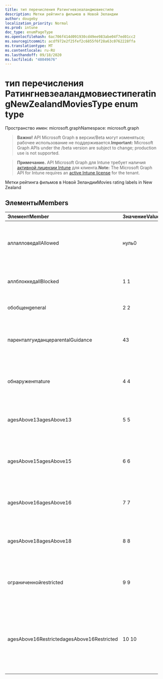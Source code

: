 ```yaml
---
title: тип перечисления Ратингневзеаландмовиестипе
description: Метки рейтинга фильмов в Новой Зеландии
author: dougeby
localization_priority: Normal
ms.prod: intune
doc_type: enumPageType
ms.openlocfilehash: 6ac706f414d091930cd49ee983abe04f7ed01cc2
ms.sourcegitcommit: acdf972e2f25fef2c6855f6f28a63c0762228ffa
ms.translationtype: MT
ms.contentlocale: ru-RU
ms.lasthandoff: 09/18/2020
ms.locfileid: "48049676"
---
```

# <a name="ratingnewzealandmoviestype-enum-type"></a><span data-ttu-id="7ed34-103">тип перечисления Ратингневзеаландмовиестипе</span><span class="sxs-lookup"><span data-stu-id="7ed34-103">ratingNewZealandMoviesType enum type</span></span>

<span data-ttu-id="7ed34-104">Пространство имен: microsoft.graph</span><span class="sxs-lookup"><span data-stu-id="7ed34-104">Namespace: microsoft.graph</span></span>

> <span data-ttu-id="7ed34-105">**Важно!** API Microsoft Graph в версии/Beta могут изменяться; рабочее использование не поддерживается.</span><span class="sxs-lookup"><span data-stu-id="7ed34-105">**Important:** Microsoft Graph APIs under the /beta version are subject to change; production use is not supported.</span></span>

> <span data-ttu-id="7ed34-106">**Примечание.** API Microsoft Graph для Intune требует наличия [активной лицензии Intune](https://go.microsoft.com/fwlink/?linkid=839381) для клиента.</span><span class="sxs-lookup"><span data-stu-id="7ed34-106">**Note:** The Microsoft Graph API for Intune requires an [active Intune license](https://go.microsoft.com/fwlink/?linkid=839381) for the tenant.</span></span>

<span data-ttu-id="7ed34-107">Метки рейтинга фильмов в Новой Зеландии</span><span class="sxs-lookup"><span data-stu-id="7ed34-107">Movies rating labels in New Zealand</span></span>

## <a name="members"></a><span data-ttu-id="7ed34-108">Элементы</span><span class="sxs-lookup"><span data-stu-id="7ed34-108">Members</span></span>
|<span data-ttu-id="7ed34-109">Элемент</span><span class="sxs-lookup"><span data-stu-id="7ed34-109">Member</span></span>|<span data-ttu-id="7ed34-110">Значение</span><span class="sxs-lookup"><span data-stu-id="7ed34-110">Value</span></span>|<span data-ttu-id="7ed34-111">Описание</span><span class="sxs-lookup"><span data-stu-id="7ed34-111">Description</span></span>|
|:---|:---|:---|
|<span data-ttu-id="7ed34-112">аллалловед</span><span class="sxs-lookup"><span data-stu-id="7ed34-112">allAllowed</span></span>|<span data-ttu-id="7ed34-113">нуль</span><span class="sxs-lookup"><span data-stu-id="7ed34-113">0</span></span>|<span data-ttu-id="7ed34-114">Значение по умолчанию, разрешить все содержимое фильмов</span><span class="sxs-lookup"><span data-stu-id="7ed34-114">Default value, allow all movies content</span></span>|
|<span data-ttu-id="7ed34-115">аллблоккед</span><span class="sxs-lookup"><span data-stu-id="7ed34-115">allBlocked</span></span>|<span data-ttu-id="7ed34-116">1 </span><span class="sxs-lookup"><span data-stu-id="7ed34-116">1</span></span>|<span data-ttu-id="7ed34-117">Не разрешать никакие видеоролики</span><span class="sxs-lookup"><span data-stu-id="7ed34-117">Do not allow any movies content</span></span>|
|<span data-ttu-id="7ed34-118">обобщен</span><span class="sxs-lookup"><span data-stu-id="7ed34-118">general</span></span>|<span data-ttu-id="7ed34-119">2 </span><span class="sxs-lookup"><span data-stu-id="7ed34-119">2</span></span>|<span data-ttu-id="7ed34-120">Подходит для общей аудитории</span><span class="sxs-lookup"><span data-stu-id="7ed34-120">Suitable for general audience</span></span>|
|<span data-ttu-id="7ed34-121">паренталгуиданце</span><span class="sxs-lookup"><span data-stu-id="7ed34-121">parentalGuidance</span></span>|<span data-ttu-id="7ed34-122">4</span><span class="sxs-lookup"><span data-stu-id="7ed34-122">3</span></span>|<span data-ttu-id="7ed34-123">Классификация PG рекомендует родительские рекомендации</span><span class="sxs-lookup"><span data-stu-id="7ed34-123">The PG classification recommends parental guidance</span></span>|
|<span data-ttu-id="7ed34-124">обнаружен</span><span class="sxs-lookup"><span data-stu-id="7ed34-124">mature</span></span>|<span data-ttu-id="7ed34-125">4 </span><span class="sxs-lookup"><span data-stu-id="7ed34-125">4</span></span>|<span data-ttu-id="7ed34-126">Классификация M подходит для зрелых аудиторий</span><span class="sxs-lookup"><span data-stu-id="7ed34-126">The M classification is suitable for mature audience</span></span>|
|<span data-ttu-id="7ed34-127">agesAbove13</span><span class="sxs-lookup"><span data-stu-id="7ed34-127">agesAbove13</span></span>|<span data-ttu-id="7ed34-128">5 </span><span class="sxs-lookup"><span data-stu-id="7ed34-128">5</span></span>|<span data-ttu-id="7ed34-129">Классификация R13 ограничена лицами из 13 лет и выше</span><span class="sxs-lookup"><span data-stu-id="7ed34-129">The R13 classification is restricted to persons 13 years and over</span></span>|
|<span data-ttu-id="7ed34-130">agesAbove15</span><span class="sxs-lookup"><span data-stu-id="7ed34-130">agesAbove15</span></span>|<span data-ttu-id="7ed34-131">6 </span><span class="sxs-lookup"><span data-stu-id="7ed34-131">6</span></span>|<span data-ttu-id="7ed34-132">Классификация R15 ограничена лицами, состоящего из 15 лет и более</span><span class="sxs-lookup"><span data-stu-id="7ed34-132">The R15 classification is restricted to persons 15 years and over</span></span>|
|<span data-ttu-id="7ed34-133">agesAbove16</span><span class="sxs-lookup"><span data-stu-id="7ed34-133">agesAbove16</span></span>|<span data-ttu-id="7ed34-134">7 </span><span class="sxs-lookup"><span data-stu-id="7ed34-134">7</span></span>|<span data-ttu-id="7ed34-135">Классификация R16 ограничена для лиц, 16 лет и более</span><span class="sxs-lookup"><span data-stu-id="7ed34-135">The R16 classification is restricted to persons 16 years and over</span></span>|
|<span data-ttu-id="7ed34-136">agesAbove18</span><span class="sxs-lookup"><span data-stu-id="7ed34-136">agesAbove18</span></span>|<span data-ttu-id="7ed34-137">8 </span><span class="sxs-lookup"><span data-stu-id="7ed34-137">8</span></span>|<span data-ttu-id="7ed34-138">Классификация R18 ограничена лицами 18 лет и более</span><span class="sxs-lookup"><span data-stu-id="7ed34-138">The R18 classification is restricted to persons 18 years and over</span></span>|
|<span data-ttu-id="7ed34-139">ограниченной</span><span class="sxs-lookup"><span data-stu-id="7ed34-139">restricted</span></span>|<span data-ttu-id="7ed34-140">9 </span><span class="sxs-lookup"><span data-stu-id="7ed34-140">9</span></span>|<span data-ttu-id="7ed34-141">Классификация R ограничена определенными аудиториями</span><span class="sxs-lookup"><span data-stu-id="7ed34-141">The R classification is restricted to a certain audience</span></span>|
|<span data-ttu-id="7ed34-142">agesAbove16Restricted</span><span class="sxs-lookup"><span data-stu-id="7ed34-142">agesAbove16Restricted</span></span>|<span data-ttu-id="7ed34-143">10 </span><span class="sxs-lookup"><span data-stu-id="7ed34-143">10</span></span>|<span data-ttu-id="7ed34-144">Для классификации RP16 требуются средства просмотра в 16 сопровождаемых родителем или взрослым</span><span class="sxs-lookup"><span data-stu-id="7ed34-144">The RP16 classification requires viewers under 16 accompanied by a parent or an adult</span></span>|






